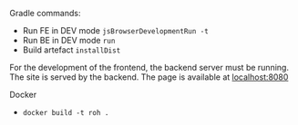 
Gradle commands:

* Run FE in DEV mode `jsBrowserDevelopmentRun -t`
* Run BE in DEV mode `run` 
* Build artefact `installDist`

For the development of the frontend, the backend server must be running.
The site is served by the backend. 
The page is available at [localhost:8080]()

Docker

* `docker build -t roh .`
